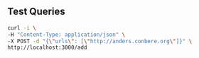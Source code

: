 ## Test Queries

```bash
curl -i \
-H "Content-Type: application/json" \
-X POST -d "{\"urls\": [\"http://anders.conbere.org\"]}" \
http://localhost:3000/add
```
